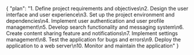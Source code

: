 {
  "plan": "1. Define project requirements and objectives\n2. Design the user interface and user experience\n3. Set up the project environment and dependencies\n4. Implement user authentication and user profile management\n5. Develop search functionality and messaging system\n6. Create content sharing feature and notifications\n7. Implement settings management\n8. Test the application for bugs and errors\n9. Deploy the application to a web server\n10. Monitor and maintain the application"
}